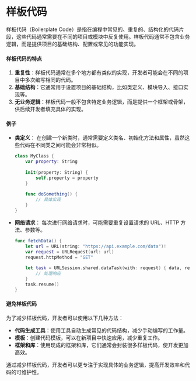 # 样板代码

样板代码（Boilerplate Code）是指在编程中常见的、重复的、结构化的代码片段，这些代码通常需要在不同的项目或模块中反复使用。样板代码通常不包含业务逻辑，而是提供项目的基础结构、配置或常见的功能实现。

#### 样板代码的特点

1. **重复性**：样板代码通常在多个地方都有类似的实现，开发者可能会在不同的项目中多次编写相同的代码。
2. **基础结构**：它通常用于设置项目的基础结构，比如类定义、模块导入、接口实现等。
3. **无业务逻辑**：样板代码一般不包含特定业务逻辑，而是提供一个框架或骨架，供后续开发者填充具体的实现。

#### 例子

*   **类定义**： 在创建一个新类时，通常需要定义类名、初始化方法和属性，虽然这些代码在不同类之间可能会非常相似。

    ```swift
    class MyClass {
        var property: String
        
        init(property: String) {
            self.property = property
        }
        
        func doSomething() {
            // 具体实现
        }
    }
    ```
*   **网络请求**： 每次进行网络请求时，可能需要重复设置请求的 URL、HTTP 方法、参数等。

    ```swift
    func fetchData() {
        let url = URL(string: "https://api.example.com/data")!
        var request = URLRequest(url: url)
        request.httpMethod = "GET"
        
        let task = URLSession.shared.dataTask(with: request) { data, response, error in
            // 处理响应
        }
        task.resume()
    }
    ```

#### 避免样板代码

为了减少样板代码，开发者可以使用以下几种方法：

* **代码生成工具**：使用工具自动生成常见的代码结构，减少手动编写的工作量。
* **模板**：创建代码模板，可以在新项目中快速应用，减少重复工作。
* **框架和库**：使用现成的框架和库，它们通常会封装很多样板代码，使开发更加高效。

通过减少样板代码，开发者可以更专注于实现具体的业务逻辑，提高开发效率和代码的可维护性。
